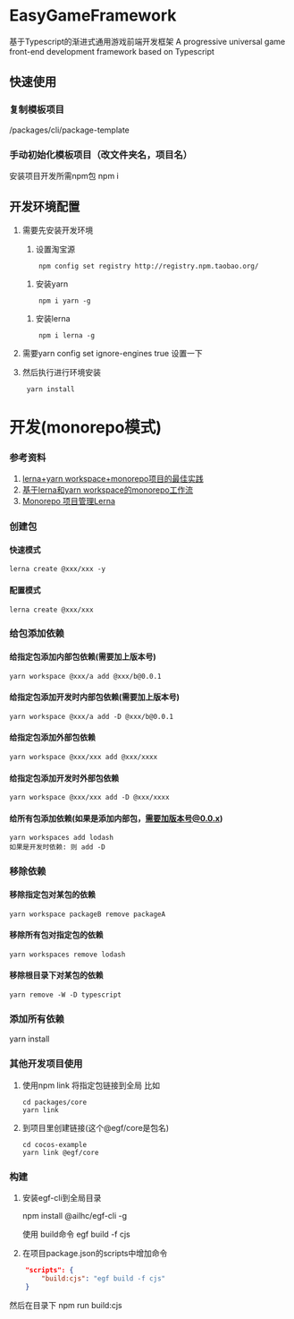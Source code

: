 # EasyGameFramework
基于Typescript的渐进式通用游戏前端开发框架
A progressive universal game front-end development framework based on Typescript
## 快速使用

### 复制模板项目
/packages/cli/package-template
### 手动初始化模板项目（改文件夹名，项目名）
安装项目开发所需npm包
npm i

## 开发环境配置
1. 需要先安装开发环境
    1. 设置淘宝源
    ```
        npm config set registry http://registry.npm.taobao.org/
    ```
    1. 安装yarn 
    ```
        npm i yarn -g
    ```
    1. 安装lerna
    ```
        npm i lerna -g
    ```

2. 需要yarn config set ignore-engines true 设置一下
3. 然后执行进行环境安装
   ``` 
    yarn install
   ```
# 开发(monorepo模式)
### 参考资料
1. [lerna+yarn workspace+monorepo项目的最佳实践](https://blog.csdn.net/i10630226/article/details/99702447)
2. [基于lerna和yarn workspace的monorepo工作流](https://zhuanlan.zhihu.com/p/71385053)
3. [Monorepo 项目管理Lerna](https://www.cnblogs.com/sanbao/p/11834137.html)
### 创建包
#### 快速模式
    lerna create @xxx/xxx -y
#### 配置模式
    lerna create @xxx/xxx
### 给包添加依赖
#### 给指定包添加内部包依赖(需要加上版本号)
    yarn workspace @xxx/a add @xxx/b@0.0.1

#### 给指定包添加开发时内部包依赖(需要加上版本号)
    
    yarn workspace @xxx/a add -D @xxx/b@0.0.1

#### 给指定包添加外部包依赖
    yarn workspace @xxx/xxx add @xxx/xxxx
#### 给指定包添加开发时外部包依赖
    yarn workspace @xxx/xxx add -D @xxx/xxxx

#### 给所有包添加依赖(如果是添加内部包，需要加版本号@0.0.x)
    yarn workspaces add lodash
    如果是开发时依赖: 则 add -D
### 移除依赖
#### 移除指定包对某包的依赖
    yarn workspace packageB remove packageA
#### 移除所有包对指定包的依赖
    yarn workspaces remove lodash
#### 移除根目录下对某包的依赖
    yarn remove -W -D typescript
#### 

### 添加所有依赖
yarn install


### 其他开发项目使用
1. 使用npm link 将指定包链接到全局
比如
    ```
    cd packages/core
    yarn link
    ```
2. 到项目里创建链接(这个@egf/core是包名)
    ```
    cd cocos-example
    yarn link @egf/core
    ```


### 构建
1. 安装egf-cli到全局目录

    npm install @ailhc/egf-cli -g

    使用 build命令
    egf build -f cjs
2. 在项目package.json的scripts中增加命令

```json
    "scripts": {
        "build:cjs": "egf build -f cjs"
    }
```
然后在目录下 npm run build:cjs


